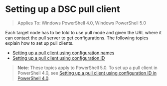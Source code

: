# Setting up a DSC pull client

>Applies To: Windows PowerShell 4.0, Windows PowerShell 5.0

Each target node has to be told to use pull mode and given the URL where it can contact the pull server to get configurations. The following topics explain how to set up pull clients.

+ [Setting up a pull client using configuration names](pullClientConfigNames.md)
+ [Setting up a pull client using configuration ID](pullClientConfigID.md)

>**Note**: These topics apply to PowerShell 5.0. To set up a pull client in PowerShell 4.0, see [Setting up a pull client using configuration ID in PowerShell 4.0](pullClientConfigID4.md).

